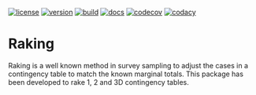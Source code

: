 [![license](https://img.shields.io/pypi/l/raking)](https://github.com/ihmeuw-msca/raking/blob/main/LICENSE)
[![version](https://img.shields.io/pypi/v/raking)](https://pypi.org/project/raking)
[![build](https://img.shields.io/github/actions/workflow/status/ihmeuw-msca/raking/build.yml?branch=main)](https://github.com/ihmeuw-msca/raking/actions)
[![docs](https://img.shields.io/badge/docs-here-green)](https://ihmeuw-msca.github.io/raking)
[![codecov](https://img.shields.io/codecov/c/github/ihmeuw-msca/raking)](https://codecov.io/gh/ihmeuw-msca/raking)
[![codacy](https://img.shields.io/codacy/grade/ae72a07785f5469eac234d1f6bdf555f)](https://app.codacy.com/gh/ihmeuw-msca/raking/dashboard?utm_source=gh&utm_medium=referral&utm_content=&utm_campaign=Badge_grade)

# Raking

Raking is a well known method in survey sampling to adjust the cases in a contingency table to match the known marginal totals. This package has been developed to rake 1, 2 and 3D contingency tables.
